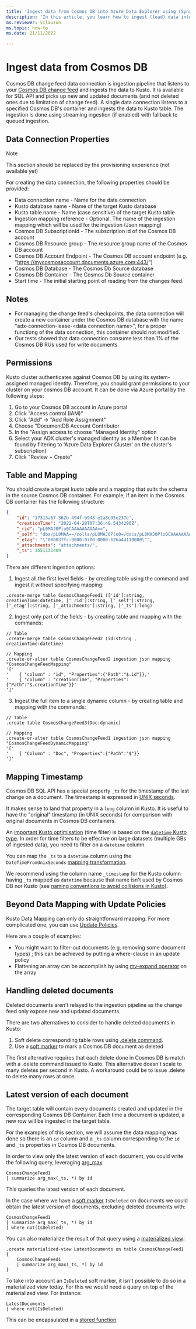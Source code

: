 ```yaml
---
title: 'Ingest data from Cosmos DB into Azure Data Explorer using (Synapse Link, Public preview)'
description: 'In this article, you learn how to ingest (load) data into Azure Data Explorer from Cosmos DB.'
ms.reviewer: vilauzon
ms.topic: how-to
ms.date: 21/11/2022

---
```


# Ingest data from Cosmos DB

Cosmos DB change feed data connection is ingestion pipeline that listens to your [Cosmos DB change feed](https://docs.microsoft.com/en-us/azure/cosmos-db/change-feed) and ingests the data to Kusto. It is available for SQL API and picks up new and updated documents (and not deleted ones due to limitation of change feed).
A single data connection listens to a specified  Cosmos DB's container and ingests the data to Kusto table.
The ingestion is done using streaming ingestion (if enabled) with fallback to queued ingestion.

## Data Connection Properties

> [!Note]
> This section should be replaced by the provisioning experience (not available yet)

For creating the data connection, the following properties should be provided:
  * Data connection name - Name for the data connection
  * Kusto database name - Name of the target Kusto database
  * Kusto table name - Name (case sensitive) of the target Kusto table
  * Ingestion mapping reference - Optional. The name of the ingestion mapping which will be used for the ingestion (Json mapping)
  * Cosmos DB SubscriptionId - The subscription id of the Cosmos DB account
  * Cosmos DB Resource group - The resource group name of the Cosmos DB account
  * Cosmos DB Account Endpoint - The Cosmos DB account endpoint (e.g. "https://mycosmosaccount.documents.azure.com:443/")
  * Cosmos DB Database - The Cosmos Db Source database
  * Cosmos DB Container - The Cosmos Db Source container
  * Start time - The initial starting point of reading from the changes feed.

## Notes

* For managing the change feed's checkpoints, the data connection will create a new container under the Cosmos DB database with the name "adx-connection-lease-\<data connection name\>", for a proper functiong of the data connection, this container should not modified.
* Our tests showed that data connection consume less than 1% of the Cosmos DB RUs used for write documents

## Permissions 

Kusto cluster authenticates against Cosmos DB by using its system-assigned managed identity.
Therefore, you should grant permissions to your cluster on your cosmos DB account. It can be done via Azure portal by the following steps:
1. Go to your Cosmos DB account in Azure portal
2. Click "Access control (IAM)"
3. Click "Add" -> "Add Role Assignment"
4. Choose "DocumentDB Account Contributor
5. In the "Assign access to choose "Managed Identity" option
6. Select your ADX cluster's managed identity as a Member (It can be found by filtering to 'Azure Data Explorer Cluster' on the cluster's subscription)
7. Click "Review + Create"

## Table and Mapping

You should create a target kusto table and a mapping that suits the schema in the source Cosmos DB container.
For example, if an item in the Cosmos DB container has the following structure:
```Json
{
    "id": "17313a67-362b-494f-b948-e2a8e95e237e",
    "creationTime": "2022-04-28T07:36:49.5434296Z",
    "_rid": "pL0MAJ0Plo0CAAAAAAAAAA==",
    "_self": "dbs/pL0MAA==/colls/pL0MAJ0Plo0=/docs/pL0MAJ0Plo0CAAAAAAAAAA==/",
    "_etag": "\"000037fc-0000-0700-0000-626a44110000\"",
    "_attachments": "attachments/",
    "_ts": 1651131409
}
```

There are different ingestion options:

1. Ingest all the first level fields - by creating table using the command and ingest it without specifying mapping:
```Kusto
.create-merge table CosmosChangeFeed1 (['id']:string, creationTime:datetime, ['_rid']:string, ['_self']:string, ['_etag']:string, ['_attachments']:string, ['_ts']:long)  
```
2. Ingest only part of the fields - by creating  table and mapping with the commands:

```Kusto
// Table
.create-merge table CosmosChangeFeed2 (id:string , creationTime:datetime)

// Mapping
.create-or-alter table CosmosChangeFeed2 ingestion json mapping "CosmosChangeFeedMapping"
'['
'    { "column" : "id", "Properties":{"Path":"$.id"}},'
'    { "column" : "creationTime", "Properties":{"Path":"$.creationTime"}}'
']'
```
3. Ingest the full item to a single dynamic column - by creating  table and mapping with the commands:
 ```Kusto
 // Table
.create table CosmosChangeFeed3(Doc:dynamic)

// Mapping
.create-or-alter table CosmosChangeFeed1 ingestion json mapping "CosmosChangeFeedDynamicMapping"
'['
'    { "Column" : "Doc", "Properties":{"Path":"$"}}
']'
```

## Mapping Timestamp

Cosmos DB SQL API has a special property `_ts` for the timestamp of the last change on a document.  The timestamp is expressed in [UNIX seconds](https://en.wikipedia.org/wiki/Unix_time).

It makes sense to land that property in a `long` column in Kusto.  It is useful to have the "original" timestamp (in UNIX seconds) for comparison with original documents in Cosmos DB containers.

An [important Kusto optimisation](https://learn.microsoft.com/en-us/azure/data-explorer/kusto/query/best-practices) (time filter) is based on the [`datetime` Kusto type](https://learn.microsoft.com/en-us/azure/data-explorer/kusto/query/scalar-data-types/datetime).  In order for time filters to be effective on large datasets (multiple GBs of ingested data), you need to filter on a `datetime` column.

You can map the `_ts` to a `datetime` column using the `DateTimeFromUnixSeconds` [mapping transformation](https://learn.microsoft.com/en-us/azure/data-explorer/kusto/management/mappings#mapping-transformations).

We recommend using the column name `_timestamp` for the Kusto column having `_ts` mapped as `datetime` because that name isn't used by Cosmos DB nor Kusto (see [naming conventions to avoid collisions in Kusto](https://learn.microsoft.com/en-us/azure/data-explorer/kusto/query/schema-entities/entity-names#naming-your-entities-to-avoid-collisions-with-kusto-language-keywords)).

## Beyond Data Mapping with Update Policies

Kusto Data Mapping can only do straightforward mapping.  For more complicated one, you can use [Update Policies](https://learn.microsoft.com/en-us/azure/data-explorer/kusto/management/updatepolicy).

Here are a couple of examples:

* You might want to filter-out documents (e.g. removing some document types) ; this can be achieved by putting a where-clause in an update policy
* Flattening an array can be accomplish by using [mv-expand operator](https://learn.microsoft.com/en-us/azure/data-explorer/kusto/management/alter-table-update-policy-command) on the array

## Handling deleted documents

Deleted documents aren't relayed to the ingestion pipeline as the change feed only expose new and updated documents.

There are two alternatives to consider to handle deleted documents in Kusto:

1.  Soft delete corresponding table rows using [.delete command](https://docs.microsoft.com/en-us/azure/data-explorer/kusto/concepts/data-soft-delete).
1.  Use a [soft marker](https://docs.microsoft.com/en-us/azure/cosmos-db/change-feed#change-feed-and-different-operations) to mark a Cosmos DB document as deleted

The first alternative requires that each delete done in Cosmos DB is match with a .delete command issued to Kusto.  This alternative doesn't scale to many deletes per second in Kusto.  A workaround could be to issue .delete to delete many rows at once.

## Latest version of each document

The target table will contain every documents created and updated in the corresponding Cosmos DB Container.  Each time a document is updated, a new row will be ingested in the target table.

For the examples of this section, we will assume the data mapping was done so there is an `id` column and a `_ts` column corresponding to the `id` and `_ts` properties in Cosmos DB documents.

In order to view only the latest version of each document, you could write the following query, leveraging [arg_max](https://docs.microsoft.com/en-us/azure/data-explorer/kusto/query/arg-max-aggfunction):

```kusto
CosmosChangeFeed1
| summarize arg_max(_ts, *) by id
```

This queries the latest version of each document.

In the case where we have a [soft marker](https://docs.microsoft.com/en-us/azure/cosmos-db/change-feed#change-feed-and-different-operations) `IsDeleted` on documents we could obtain the latest version of documents, excluding deleted documents with:

```kusto
CosmosChangeFeed1
| summarize arg_max(_ts, *) by id
| where not(IsDeleted)
```

You can also materialize the result of that query using a [materialized view](https://docs.microsoft.com/en-us/azure/data-explorer/kusto/management/materialized-views/materialized-view-overview):

```kusto
.create materialized-view LatestDocuments on table CosmosChangeFeed1
{
    CosmosChangeFeed1
    | summarize arg_max(_ts, *) by id
}
```

To take into account an `IsDeleted` soft marker, it isn't possible to do so in a materialized view today.  For this we would need a query on top of the materialized view.  For instance:

```kusto
LatestDocuments
| where not(IsDeleted)
```

This can be encapsulated in a [stored function](https://docs.microsoft.com/en-us/azure/data-explorer/kusto/query/schema-entities/stored-functions).

